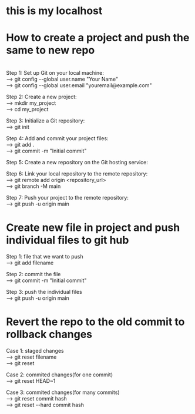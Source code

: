# this is my localhost

 # How to create a project  and push the same to new repo
 <br>
 Step 1: Set up Git on your local machine:
 <br>
--> git config --global user.name "Your Name"<br>
--> git config --global user.email "youremail@example.com"

Step 2: Create a new project:<br>
--> mkdir my_project<br>
--> cd my_project

Step 3: Initialize a Git repository:<br>
--> git init

Step 4: Add and commit your project files:<br>
--> git add .<br>
--> git commit -m "Initial commit"

Step 5: Create a new repository on the Git hosting service:

Step 6: Link your local repository to the remote repository:<br>
--> git remote add origin <repository_url><br>
--> git branch -M main  


Step 7: Push your project to the remote repository:<br>
--> git push -u origin main 

# Create new file in project and push individual files to git hub <br>

Step 1: file that we want to push<br>
--> git add filename

Step 2: commit the file<br>
--> git commit -m "Initial commit" 

Step 3: push the individual files<br>
--> git push -u origin main

# Revert the repo to the old commit to rollback changes

Case 1: staged changes<br>
--> git reset filename<br>
--> git reset 

Case 2: commited changes(for one commit)<br>
--> git reset HEAD~1

Case 3: commited changes(for many commits)<br>
--> git reset commit hash<br>
--> git reset --hard commit hash



